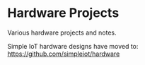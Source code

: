 # Hardware Projects

Various hardware projects and notes.

Simple IoT hardware designs have moved to:
https://github.com/simpleiot/hardware
